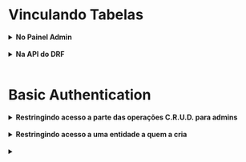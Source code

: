 # Vinculando Tabelas

<details>
<summary><strong> No Painel Admin </strong></summary>

 Não dá pra criar Marriage sem ter um Budget. No entanto, não podemos criar um Budget com antecedência e vinculá-lo ao Marriage ao criá-lo, porque o Budget também precisa obrigatoriamente de um Marriage! O painel de admin não sabe lidar com isso - e nossas requisições de API também não saberão. Vamos corrigir o problema? Altere o arquivo budget/admin.py:

```bash
# budget/admin.py

from django.contrib import admin
from .models import Vendor, Budget, Marriage


class BudgetInline(admin.StackedInline):
    model = Budget


class MarriageAdmin(admin.ModelAdmin):
    inlines = [BudgetInline]


admin.site.register(Vendor)
admin.site.register(Marriage, MarriageAdmin)
```

Colocar um modelo inline com o outro significa ser capaz de criar as duas entidades na mesma tela! Nesse caso, estamos configurando o painel de admin para que permita a criação de um Budget dentro da tela de criação de Marriage. Note que, para isso, definimos duas classes: uma herdou de admin.StackedInline e definiu um atributo model com o model a ficar inline e a outra definiu um atributo inlines, recebendo numa lista a classe anterior. Efetue as alterações e veja como tudo já funciona.

</details>
</br>

<details>
<summary><strong> Na API do DRF </strong></summary>

Você verá que estamos com o mesmo problema que vimos antes no painel de admin: até conseguimos, no corpo de uma mesma requisição, inserir dados de Marriage e Budget para criar ambos ao mesmo tempo, mas Budget insiste em dar erro se não receber o id de uma entidade de Marriage. O problema é que esse id, no momento em que fazemos a requisição, não existe, pois estamos criando as duas entidades ao mesmo tempo. Mas o serializer de Budget é categórico: sem id o modelo disparará um erro.

O que fazer?

## Configurando serializers para criar entidades com relação 1:1

Lembre-se de como o Django REST Framework funciona. O model é a nossa interface com o banco de dados, respeitando todas as suas restrições de integridade. Os viewsets, que faremos adiante, são os locais por onde as requisições vem para nossa API. Os serializers são os locais que recebem os dados, os entregam corretamente para os models e, em caso de problema, retornam erros bem formatados, tudo feito pra gente por traz dos panos.

Vendor e Budget tem os serializers que esperamos - uma contato simples e direto com o nosso modelo, sem maiores alterações, para criarmos entidades corretamente. Marriage, por outro lado, precisa ser capaz de receber uma requisição que cria duas entidades ao mesmo tempo. O problema de simplesmente fazer um serializer simples para Marriage - unindo-o com o serializer que já temos para Budget, é que os dois não conseguem funcionar ao mesmo tempo. O serializer de Budget vai disparar um erro sem um Marriage já criado para vincular à sua entidade - e sem um Budget criado, o serializer de Marriage também dispara um erro.

Não podemos simplesmente remover de BudgetSerializer a obrigação pela presença do campo marriage - caso contrário requisições de API diretamente aos endpoints de Budget dispararão erros de integridade do banco, pois precisam do id para serem criadas. A solução é criar um segundo serializer para vincular a Marriage - um sem essa restrição. Nós não iremos conectar esse serializer a nenhum Viewset, então o mundo exterior não conseguirá criar entidades inadequadas. Esse serializer será exclusivo para o vínculo com Marriage. Daí, dentro de Marriage, iremos garantir que o Budget criado junto com ele é criado corretamente. Veja como abaixo:

```bash
# budget/serializers.py


from rest_framework import serializers
from .models import Vendor, Marriage, Budget


class VendorSerializer(serializers.HyperlinkedModelSerializer):
    class Meta:
        model = Vendor
        fields = ["id", "name", "price"]


class BudgetSerializer(serializers.ModelSerializer):
    class Meta:
        model = Budget
        fields = ["id", "vendors", "marriage"]


class NestedBudgetSerializer(serializers.ModelSerializer):
    class Meta:
        model = Budget
        fields = ["id", "vendors"]


class MarriageSerializer(serializers.ModelSerializer):
    budget = NestedBudgetSerializer()

    class Meta:
        model = Marriage
        fields = ["id", "codename", "date", "budget"]

    def create(self, validated_data):
        budget_data = validated_data.pop('budget')
        budget_data['marriage'] = Marriage.objects.create(**validated_data)
        BudgetSerializer().create(validated_data=budget_data)
        return budget_data['marriage']
```

Nós sobrescrevemos a função de create do serializer por uma lógica nossa - nós removemos dos dados validados os dados relacionados a Budget, e usamos os dados restantes para criar uma entidade Marriage no banco e atribuir a instância que tal criação retorna ao atributo marriage de budget_data. Em seguida, chamamos diretamente o serializer original de Budget para que crie nossa entidade já vinculada com o Marriage que criamos na linha acima. Por fim, retornamos o Marriage criado, fechando o comportamento esperado pela função create do serializer.

Ter o NestedBudgetSerializer vinculado ao MarriageSerializer lá em cima é importante - caso contrário o MarriageSerializer dispara o erro pela falta do id em Budget antes mesmo de chamar a função create que fizemos, que remedia o problema.

Rode esse código! Entenda como ele funciona, simule os erros. Se acessar as URLs pelo browser e/ou pelo Thunder Client agora poderá validar que já funcionam! Crie algumas entidades pelo painel de admin, pelas rotas, e veja tudo funcionando! Com o processo básico revisado e concluído pro nosso MVP, bora criar nossas autenticações?
</details>
</br>

# Basic Authentication

<details>
<summary><strong> Restringindo acesso a parte das operações C.R.U.D. para admins </strong></summary>

Com a nossa aplicação feita, vamos acrescentar nossa autenticação! Temos duas demandas aqui:

Permitir que só pessoas administradoras possam alterar os dados de fornecedores
Permitir que cada casamento esteja vinculado a uma pessoa usuária - e que cada uma só veja o próprio casamento
Vamos estudar os prós e contras de fazer a autenticação de várias formas ao longo do dia de hoje, mas vamos começar com a mais simples: a BasicAuthentication. Antes de mais nada, garanta que a sua dependência do Django REST Framework esteja na versão 3.12 ou superior. Para checar a versão da sua dependência, execute no ambiente virtual o seguinte comando:

```bash
pip show djangorestframework
```

Se for preciso, atualize a dependência:

```bash
 pip install djangorestframework --upgrade
```

O próximo passo é ir no arquivo marryme/settings.py e acrescentar a seguinte configuração:

```bash
# marryme/settings.py

# ...

REST_FRAMEWORK = {
    'DEFAULT_AUTHENTICATION_CLASSES': [
        'rest_framework.authentication.BasicAuthentication',
    ],
    'DEFAULT_PERMISSION_CLASSES': [
        'rest_framework.permissions.IsAuthenticated',
    ],
}

# ...
```

Essa configuração define quais serão, respectivamente, a autenticação e permissão padrão usada pela aplicação. Feito isso, nossa API está fechada e todas as rotas exigem autenticação básica! Vamos testar?

Com o servidor funcionando, faça uma requisição GET para 127.0.0.1:8000/vendors, observe o resultado. Tente também acessar 127.0.0.1:8000/vendors pelo navegador e veja o que aparece.

 janela que surge para se autenticar pelo navegador aparece devido à configuração de autenticação básica que fizemos no settings.py. Caso queira usar um template do DRF para fazer a autenticação, ou até mesmo deixar fazer com que o botão de login apareça na API navegável, você pode fazer essa configuração sugerida na documentação oficial.

Ao passar as credenciais corretas de qualquer pessoa usuária do Django, você conseguirá ter acesso aos dados, seja pelo navegador ou pelo Thunder Client.

Para acrescentar a lógica para somente uma parte administradora lidar com os dados de Fornecedores, primeiro, vamos aos serializers. Não remova os serializers que já existem, só acrescente esse:

```bash
# budget/serializers.py

# ...

class AdminVendorSerializer(serializers.ModelSerializer):
    class Meta:
        model = Vendor
        fields = '__all__'

    def create(self, validated_data):
        request = self.context.get('request')
        if request and request.user.is_superuser:
            return super().create(validated_data)
        raise serializers.ValidationError("Você não tem permissão para criar fornecedores.")

# ...
```

Neste novo Serializer, estamos substituindo o método create padrão que o Django REST Framework nos fornece para verificar se a parte usuária que está fazendo a requisição é administradora (is_superuser). Se sim, o fornecedor será criado normalmente; caso contrário, uma exceção ValidationError será lançada. Note que a lógica de ter um user vinculado a uma requisição, e um que possui esse atributo is_superuser, é uma lógica que nos é fornecida pelo framework. Por hora, ela basta.

A seguir, vamos alterar o Viewset de fornecedores:

```bash
# budget/views.py


from rest_framework import viewsets
from .models import Vendor, Marriage, Budget
from .serializers import (VendorSerializer,
                          MarriageSerializer,
                          BudgetSerializer,
                          AdminVendorSerializer)


class VendorViewSet(viewsets.ModelViewSet):
    queryset = Vendor.objects.all()
    serializer_class = AdminVendorSerializer

    def get_serializer_class(self):
        if self.action in ("create", "destroy", "update"):
            return AdminVendorSerializer
        return VendorSerializer

# ...
```

qui estamos usando o novo Serializer AdminVendorSerializer apenas para as ações de criação, atualização e remoção de Vendors. Para a ação de leitura, continuamos usando o Serializer padrão VendorSerializer. Note que aqui, também, substituímos a implementação de um método padrão por uma nossa - é o polimorfismo em ação!

Seu servidor já deve estar funcionando com autenticação. Vamos testar? Vá ao Thunder Client testar uma das requisições restritas.

Veja como, por padrão, as requisições já não são acessíveis por qualquer pessoa. Agora acrescente as credenciais do superuser que você criou na aba Auth, opção Basic e veja a diferença!

A maior parte dessa lógica de permissões é a mesma independente ao tipo de autenticação que usamos - mas a inserção das credenciais direto na requisição é uma característica da BasicAuthentication! Você entenderá melhor o que é o que quando implementarmos as outras modalidades de autenticação!
</details>
</br>

<details>
<summary><strong> Restringindo acesso a uma entidade a quem a cria </strong></summary>


Agora, o próximo passo: somente a pessoa que cria um casamento e orçamento poder acessá-lo! Fora, naturalmente admins terem acesso a tudo.

Para implementar a lógica onde um pessoa cadastrada só pode acessar os Casamentos e Orçamentos que ela criou, você pode utilizar um mecanismo de autorização personalizado no Django REST Framework. Vamos criar uma novo permission class que verificará as permissões para acessar esses objetos. Além disso, configuraremos o Viewset de Marriage para que apenas quem for admin tenha acesso a todos os registros. Vamos fazer isso passo a passo.

Primeiro, a tal permission class. Crie um novo arquivo chamado permissions.py dentro do diretório budget e adicione o seguinte conteúdo:

```bash
# budget/permissions.py

from rest_framework.permissions import BasePermission


class IsOwnerOrAdmin(BasePermission):
    def has_object_permission(self, request, view, obj):
        # Permite acesso a admin sempre
        if request.user.is_superuser:
            return True
        # Permite acesso se o objeto pertence a quem faz a requisição
        return obj.user == request.user
```

Neste IsOwnerOrAdmin, definimos uma classe de permissão personalizada. Se quem usa tiver permissões de administrador (is_superuser), sempre se terá acesso. Caso contrário, o acesso será apenas aos objetos que pertencem à própria pessoa, verificando se o objeto (Marriage ou Budget) tem um atributo user que corresponde ao usuário autenticado.

Precisamos, então, adicionar um campo de relação com o usuário nos modelos Marriage e Budget. Para isso, atualize o arquivo budget/models.py:

```bash
# budget/models.py


from django.db import models
+ from django.contrib.auth.models import User


class Vendor(models.Model):
    # ...

class Marriage(models.Model):
+   user = models.ForeignKey(User, on_delete=models.CASCADE)
    codename = models.CharField(max_length=50)
    date = models.DateField()

    # ...

class Budget(models.Model):
+   user = models.ForeignKey(User, on_delete=models.CASCADE)
    vendors = models.ManyToManyField(Vendor, related_name='budgets')
    marriage = models.OneToOneField(Marriage, on_delete=models.CASCADE, related_name='budget')

    # ...
```

Com isso, associamos os modelos Marriage e Budget a um usuário (User) através de um relacionamento 1:N. Se você for no painel de administração do Django irá perceber que, por padrão, ele já cria a entidade User para você - então usá-la aqui não dará problema, basta importarmos-na.

A seguir, vamos atualizar os Serializers para incluir o campo user e configurar os Viewsets para usar as permissões personalizadas.

```bash
# budget/serializers.py

# ...

class BudgetSerializer(serializers.ModelSerializer):
+    user = serializers.PrimaryKeyRelatedField(
+           read_only=True, default=serializers.CurrentUserDefault()
+           )

    class Meta:
        model = Budget
-       fields = ["id", "vendors", "marriage"]
+       fields = ["id", "vendors", "marriage", "user"]


class NestedBudgetSerializer(serializers.ModelSerializer):
+    user = serializers.PrimaryKeyRelatedField(
+           read_only=True, default=serializers.CurrentUserDefault()
+           )

    class Meta:
        model = Budget
-       fields = ["id", "vendors"]
+       fields = ["id", "vendors", "user"]


class MarriageSerializer(serializers.ModelSerializer):
    budget = NestedBudgetSerializer()
+   user = serializers.PrimaryKeyRelatedField(
+          read_only=True, default=serializers.CurrentUserDefault()
+          )

    class Meta:
        model = Marriage
-       fields = ["id", "codename", "date", "budget"]
+       fields = ["id", "codename", "date", "budget", "user"]

-   def create(self, validated_data):
-       budget_data = validated_data.pop('budget')
-       budget_data['marriage'] = Marriage.objects.create(**validated_data)
-       BudgetSerializer().create(validated_data=budget_data)
-       return budget_data['marriage']


+   # Sem a inteligência do serializer precisamos unir os dados todos 'na mão'
+   def create(self, validated_data):
+       # Recupera o user que fez a requisição
+       current_user = self.context['request'].user
+
+       '''
+       Recupera os dados de budget da requisição, acrescenta a eles
+       e aos dados de Marriage os dados do usuário
+       '''
+       budget_data = validated_data.pop('budget')
+       budget_data['user'] = current_user
+       validated_data['user'] = current_user
+
+       # Cria marriage, cria budget e retorna Marriage, como a função pede
+       budget_data['marriage'] = Marriage.objects.create(**validated_data)
+       BudgetSerializer().create(validated_data=budget_data)
+       return budget_data['marriage']
```

Tenha especial atenção com a função create que fizemos “na mão” para o MarriageSerializer. Os demais serializers conseguem, com os acréscimos que fizemos, capturar user da requisição e associá-lo à entidade sendo criada. Como em Marriage fizemos a criação na mão, precisamos também manualmente recuperar os dados de usuário e acrescentá-los aos dados usados para criar as entidades.

```bash
# budget/views.py



from rest_framework import viewsets
from .models import Vendor, Marriage, Budget
+ from rest_framework.authentication import BasicAuthentication
from .serializers import (AdminVendorSerializer,
                          VendorSerializer,
                          MarriageSerializer,
                          BudgetSerializer)
+ from .permissions import IsOwnerOrAdmin


class VendorViewSet(viewsets.ModelViewSet):
    queryset = Vendor.objects.all()
    serializer_class = AdminVendorSerializer
+   authentication_classes = [BasicAuthentication]

    def get_serializer_class(self):
        if self.action in ("create", "destroy", "update"):
            return AdminVendorSerializer
        return VendorSerializer



class MarriageViewSet(viewsets.ModelViewSet):
    queryset = Marriage.objects.all()
    serializer_class = MarriageSerializer
+   authentication_classes = [BasicAuthentication]
+   permission_classes = [IsOwnerOrAdmin]
+
+
+   def get_queryset(self):
+       """
+       Quem for admin vê todos os casamentos.
+       Caso contrário, a pessoa só vê os próprios casamentos.
+       """
+       if self.request.user.is_superuser:
+           return Marriage.objects.all()
+       else:
+           return Marriage.objects.filter(user=self.request.user)


class BudgetViewSet(viewsets.ModelViewSet):
    queryset = Budget.objects.all()
    serializer_class = BudgetSerializer
+   authentication_classes = [BasicAuthentication]
+   permission_classes = [IsOwnerOrAdmin]
+
+
+   def get_queryset(self):
+       if self.request.user.is_superuser:
+           return Budget.objects.all()
+       else:
+           return Budget.objects.filter(user=self.request.user)
```

Perceba que adicionamos as variáveis authentication_classes e permission_classes no código acima. Essas variáveis definem a autenticação e permissão necessárias para utilização das views em questão. Essa é uma alternativa da configuração padrão usando no settings.py para, por exemplo, definir diferentes tipos de permissão e autenticação em sua aplicação.

Agora, quando um usuário autenticado criar um Marriage ou Budget, a API definirá automaticamente o campo user como seus dados. Além disso, quando qualquer requisição tentar acessar um Marriage ou Budget, a API verificará se ela tem as credenciais da parte proprietária da entidade ou se é admin para permitir ou negar o acesso. Além disso, sobrescrevemos ali a função get_queryset do MarriageViewset. Essa função é responsável por buscar todas as entidades do modelo quando se recebe uma requisição GET /marriages. Aqui, falamos que quem for admin vê todos os eventos - quem não for só vê os dos quais é dono ou dona.

Para efetivar essas mudanças, nós acrescentamos user, um campo obrigatório, às tabelas Marriage e Budget. Normalmente, para fazer uma migração para aplicá-los ao banco, precisaríamos permitir que esse campo tenha valor nulo ou atribuir um user default a todas as entidades já existentes no banco. Para não ter esse trabalho, aproveitando que ainda estamos desenvolvendo, vamos aprender a resetar o banco de dados da aplicação. Rode os seguintes comandos, alterando-os para colocar os nomes das suas aplicações e o ID do seu container:

```bash
docker ps # Para descobrir o ID do seu container com o banco de dados
docker stop <ID do seu container do banco> # Parar o container
docker remove <ID do seu container do banco> # Deletar o container
docker build -t seu-projeto-db .
docker run -d -p 3306:3306 --name=seu-projeto-mysql-container -e MYSQL_ROOT_PASSWORD=password -e MYSQL_DATABASE=seu-projeto_database marryme-db # Recriar o container
python3 manage.py migrate seu-app zero # Desfazer todas as migrations do app budget
rm seu-app/migrations/000* # Deletar a migration
python3 manage.py makemigrations # Recriar as migrations - agora com o campo user
python3 manage.py migrate # Efetuar as migrações para criar o banco
python3 manage.py createsuperuser # Recrie seu superuser
```

De olho na dica 👀: tome nota dessa sequência de comandos. Resetar o banco pode te ajudar muito durante o desenvolvimento de uma aplicação num processo seletivo.

Agora abra o painel de admin e confira que tudo está no lugar.

Vamos testar? Primeiramente, vá até o dashboard de admin e crie alguns User. Agora crie alguns vendors. Em seguida, através do Thunder Client, faça um POST /marriages/ com os metadados do modelo - e criando, ao mesmo tempo, o respectivo orçamento:

```bash
{
    "codename": "Casamento do Século",
    "date": "2023-12-31",
    "budget": {
        "vendors": [3, 4]
    }
}
```

Na aba Auth, da requisição, coloque as credenciais de algum User. Sua resposta será:

```bash
{
  "id": 3,
  "codename": "Casamento do Século",
  "date": "2023-12-31",
  "budget": {
    "id": 1,
    "vendors": [
      3,
      4
    ],
    "user": 2
  },
  "user": 2
}
```

Agora, quando esse usuário tentar acessar o casamento criado o resultado será a informação do casamento:

```bash
{
    "id": 1,
    "user": 1,
    "codename": "Meu Casamento",
    "date": "2023-12-31"
}
```

Se o usuário tentar acessar o casamento de outro usuário o resultado será um erro de permissão:

```bash
{
    "detail": "You do not have permission to perform this action."
}
```

Por outro lado, o admin terá acesso a todos os casamentos e orçamentos. Com estes passos, você adicionou a lógica de autenticação onde um usuário só pode acessar os Marriages e Budgets que ele criou, e o admin tem acesso a tudo. Outros usuários não-autenticados ou sem permissões de administração receberão mensagens de erro.
</details>
</br>

<details>
<summary><strong>  </strong></summary>

```bash
```

```bash
```

```bash
```


</details>
</br>


